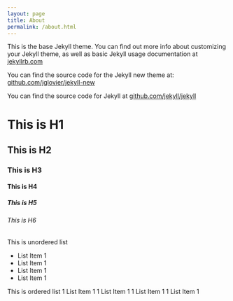 ```yaml
---
layout: page
title: About
permalink: /about.html
---
```


This is the base Jekyll theme. You can find out more info about customizing your Jekyll theme, as well as basic Jekyll usage documentation at [jekyllrb.com](http://jekyllrb.com/)

You can find the source code for the Jekyll new theme at: [github.com/jglovier/jekyll-new](https://github.com/jglovier/jekyll-new)

You can find the source code for Jekyll at [github.com/jekyll/jekyll](https://github.com/jekyll/jekyll)

# This is H1

## This is H2

### This is H3

#### This is H4

##### This is H5

###### This is H6

This is unordered list
- List Item 1
- List Item 1
- List Item 1
- List Item 1

This is ordered list
1 List Item 1
1 List Item 1
1 List Item 1
1 List Item 1
